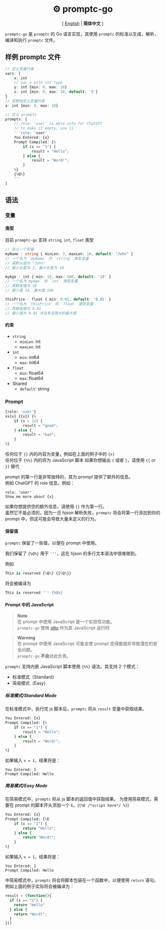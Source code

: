 <h1 align="center">⚙️ promptc-go</h1>
<p align="center">
  [ <a href="README.md">English</a> | <strong>简体中文</strong> ]
</p>

`promptc-go` 是 `promptc` 的 Go 语言实现，其使用
`promptc` 的标准以生成，解析，编译和执行 `promptc` 文件。

## 样例 promptc 文件

```ts
// 定义变量约束
vars: {
    x: int
    // var x with int type
    y: int {min: 0, max: 10}
    z: int {min: 0, max: 10, default: '5'}
}
// 狂野地定义变量约束
a: int {min: 0, max: 10}

// 定义 prompts
prompts: [
    // role: 'user' is meta info for ChatGPT
    // to make it empty, use {}
    '''role: 'user'
    You Entered: {x}
    Prompt Compiled: {%
        if (x == "1") {
            result = "Hello";
        } else {
            result = "Word!";
        }
    %}
    {%Q%}
    '''
]
```

## 语法

### 变量

#### 类型

目前 `promptc-go` 支持 `string`, `int`, `float` 类型

```ts
// 定义一个变量
myName : string { minLen: 3, maxLen: 10, default: "John" }
// 一个名为 `myName` 的 `string` 类型变量
// 其默认值为 "John"
// 最小长度为 3, 最大长度为 10

myAge : int { min: 18, max: 100, default: '18' }
// 一个名为`myAge` 的 `int` 类型变量
// 其缺省值为 18
// 最小值 18, 最大值 100

thisPrice : float { min: 0.01, default: '0.01' }
// 一个名为 `thisPrice` 的 `float` 类型变量
// 其缺省值为 0.01
// 最小值为 0.01 并且有无限大的最大值
```


#### 约束

- `string`
  - `minLen`: int
  - `maxLen`: int
- `int`
  - `min`: int64
  - `max`: int64
- `float`
  - `min`: float64
  - `max`: float64
- Shared
  - `default`: string

### Prompt

```py
{role: 'user'}
xx{x} {{x}} {%
    if (x > 12) {
        result = "good";
    } else {
        result = "bad";
    }
%}
```

任何位于 `{}` 内的内容为变量，例如在上面的例子中的 `{x}`  
任何位于 `{%%}` 内的将为 JavaScript 脚本
如果你想输出 `{` 或者 `}`，请使用 `{{` or `}}` 替代

prompt 的第一行是非常独特的，其为 prompt 提供了额外的信息。  
例如 ChatGPT 的 role 信息。例如：

```
role: 'user'
Show me more about {x}
```

如果你想提供空的额外信息，请使用 `{}` 作为第一行。  
虽然它不是必须的，因为一旦 hjson 解析失败，`promptc` 将会将第一行添加到你的 prompt 中，但这可能会导致大量未定义的行为。

#### 保留值

`promptc` 保留了一些值，以便在 prompt 中使用。

我们保留了 `{%Q%}` 用于 `'''`，这在 hjson 的多行文本语法中很难做到。

例如

```py
This is reserved {%Q%} {{%Q%}}
```

将会被编译为


```py
This is reserved ''' {%Q%}
```

#### Prompt 中的 JavaScript

> **Note**  
> 在 prompt 中使用 JavaScript 是一个实验性功能。  
> `promptc-go` 使用 [otto](https://github.com/robertkrimen/otto) 作为其 JavaScript 运行时

> **Warning**  
> 在 prompt 中使用 JavaScript 可能会使 prompt 变得脆弱并导致潜在的安全问题。  
> `promptc-go` **不会**对此负责。

`promptc` 支持内嵌 JavaScript 脚本使用 `{%%}` 语法。其支持 2 个模式：

- 标准模式（Standard）
- 简易模式（Easy）

##### 标准模式/Standard Mode

在标准模式中，执行完 js 脚本后，`promptc` 将从 `result` 变量中获取结果。

```py
You Entered: {x}
Prompt Compiled: {%
    if (x == "1") {
        result = "Hello";
    } else {
        result = "Word!";
    }
%}
```

如果输入 `x = 1`，结果将是：

```
You Entered: 1
Prompt Compiled: Hello
```

##### 简易模式/Easy Mode

在简易模式中，`promptc` 将从 js 脚本的返回值中获取结果。
为使用简易模式，需要在 prompt 的脚本开头添加一个 `E`。(`{%E /*script here*/ %}`)

```py
You Entered: {x}
Prompt Compiled: {%E
    if (x == "1") {
        return "Hello";
    } else {
        return "Word!";
    }
%}
```

如果输入 `x = 1`，结果将是：

```
You Entered: 1
Prompt Compiled: Hello
```

中简易模式中，`promptc` 将会将脚本包装在一个函数中，以便使用 `return` 语句。  
例如上面的例子实际将会被编译为：

```js
result = (function(){
  if (x == "1") {
    return "Hello"
  } else {
    return "Word!";
  }  
}()
```
